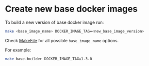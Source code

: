 Create new base docker images
=============================

To build a new version of base docker image run:

```bash
make <base_image_name> DOCKER_IMAGE_TAG=<new_base_image_version>
```

Check [MakeFile](Makefile) for all possible `base_image_name` options.

For example:

```bash
make base-builder DOCKER_IMAGE_TAG=1.3.0
```
